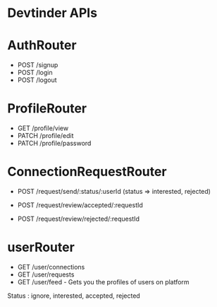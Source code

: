 # Devtinder APIs

# AuthRouter
- POST /signup
- POST /login
- POST /logout

# ProfileRouter
- GET /profile/view
- PATCH /profile/edit
- PATCH /profile/password

# ConnectionRequestRouter
- POST /request/send/:status/:userId (status => interested, rejected)

- POST /request/review/accepted/:requestId
- POST /request/review/rejected/:requestId

# userRouter
- GET /user/connections
- GET /user/requests
- GET /user/feed - Gets you the profiles of users on platform

Status : ignore, interested, accepted, rejected

